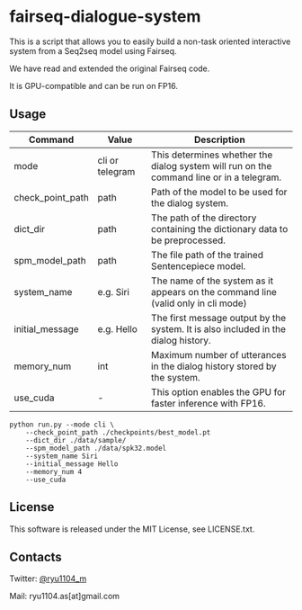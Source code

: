 # fairseq-dialogue-system

This is a script that allows you to easily build a non-task oriented interactive system from a Seq2seq model using Fairseq.

We have read and extended the original Fairseq code.

It is GPU-compatible and can be run on FP16.

## Usage

| Command          | Value           | Description                                                                              |
| ---------------- | --------------- | ---------------------------------------------------------------------------------------- |
| mode             | cli or telegram | This determines whether the dialog system will run on the command line or in a telegram. |
| check_point_path | path            | Path of the model to be used for the dialog system.                                      |
| dict_dir         | path            | The path of the directory containing the dictionary data to be preprocessed.             |
| spm_model_path   | path            | The file path of the trained Sentencepiece model.                                        |
| system_name      | e.g. Siri       | The name of the system as it appears on the command line (valid only in cli mode)        |
| initial_message  | e.g. Hello     | The first message output by the system. It is also included in the dialog history.       |
| memory_num       | int             | Maximum number of utterances in the dialog history stored by the system.                 |
| use_cuda         | -               | This option enables the GPU for faster inference with FP16.                              |

```
python run.py --mode cli \
    --check_point_path ./checkpoints/best_model.pt
    --dict_dir ./data/sample/
    --spm_model_path ./data/spk32.model
    --system_name Siri
    --initial_message Hello
    --memory_num 4
    --use_cuda
```


## License

This software is released under the MIT License, see LICENSE.txt.

## Contacts

Twitter: [@ryu1104_m](https://twitter.com/ryu1104_m)

Mail: ryu1104.as[at]gmail.com
